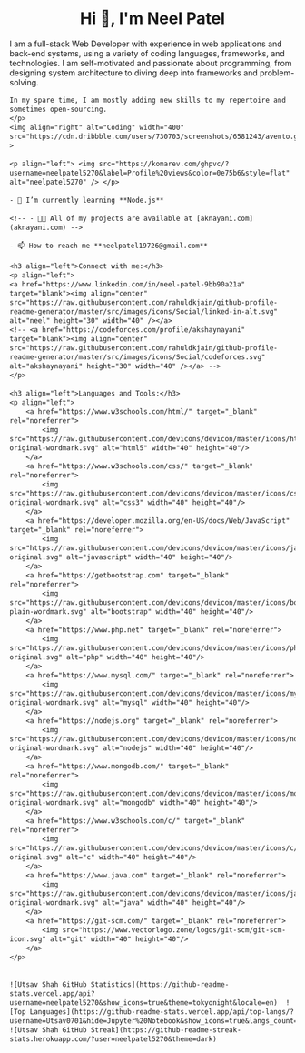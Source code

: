 <h1 align="center">Hi 👋, I'm Neel Patel</h1>
    <p align="left">
    I am a full-stack Web Developer with experience in web applications and back-end systems, using a variety of coding languages, frameworks, and technologies. I am self-motivated and passionate about programming, from designing system architecture to diving deep into frameworks and problem-solving.
    
    In my spare time, I am mostly adding new skills to my repertoire and sometimes open-sourcing.
    </p>
    <img align="right" alt="Coding" width="400" src="https://cdn.dribbble.com/users/730703/screenshots/6581243/avento.gif" >
    
    <p align="left"> <img src="https://komarev.com/ghpvc/?username=neelpatel5270&label=Profile%20views&color=0e75b6&style=flat" alt="neelpatel5270" /> </p>
    
    - 🌱 I’m currently learning **Node.js**
    
    <!-- - 👨‍💻 All of my projects are available at [aknayani.com](aknayani.com) -->
    
    - 📫 How to reach me **neelpatel19726@gmail.com**
    
    <h3 align="left">Connect with me:</h3>
    <p align="left">
    <a href="https://www.linkedin.com/in/neel-patel-9bb90a21a" target="blank"><img align="center" src="https://raw.githubusercontent.com/rahuldkjain/github-profile-readme-generator/master/src/images/icons/Social/linked-in-alt.svg" alt="neel" height="30" width="40" /></a>
    <!-- <a href="https://codeforces.com/profile/akshaynayani" target="blank"><img align="center" src="https://raw.githubusercontent.com/rahuldkjain/github-profile-readme-generator/master/src/images/icons/Social/codeforces.svg" alt="akshaynayani" height="30" width="40" /></a> -->
    </p>
    
    <h3 align="left">Languages and Tools:</h3>
    <p align="left">
        <a href="https://www.w3schools.com/html/" target="_blank" rel="noreferrer">
            <img src="https://raw.githubusercontent.com/devicons/devicon/master/icons/html5/html5-original-wordmark.svg" alt="html5" width="40" height="40"/>
        </a>
        <a href="https://www.w3schools.com/css/" target="_blank" rel="noreferrer">
            <img src="https://raw.githubusercontent.com/devicons/devicon/master/icons/css3/css3-original-wordmark.svg" alt="css3" width="40" height="40"/>
        </a>
        <a href="https://developer.mozilla.org/en-US/docs/Web/JavaScript" target="_blank" rel="noreferrer">
            <img src="https://raw.githubusercontent.com/devicons/devicon/master/icons/javascript/javascript-original.svg" alt="javascript" width="40" height="40"/>
        </a>
        <a href="https://getbootstrap.com" target="_blank" rel="noreferrer">
            <img src="https://raw.githubusercontent.com/devicons/devicon/master/icons/bootstrap/bootstrap-plain-wordmark.svg" alt="bootstrap" width="40" height="40"/>
        </a>
        <a href="https://www.php.net" target="_blank" rel="noreferrer">
            <img src="https://raw.githubusercontent.com/devicons/devicon/master/icons/php/php-original.svg" alt="php" width="40" height="40"/>
        </a>
        <a href="https://www.mysql.com/" target="_blank" rel="noreferrer">
            <img src="https://raw.githubusercontent.com/devicons/devicon/master/icons/mysql/mysql-original-wordmark.svg" alt="mysql" width="40" height="40"/>
        </a>
        <a href="https://nodejs.org" target="_blank" rel="noreferrer">
            <img src="https://raw.githubusercontent.com/devicons/devicon/master/icons/nodejs/nodejs-original-wordmark.svg" alt="nodejs" width="40" height="40"/>
        </a>
        <a href="https://www.mongodb.com/" target="_blank" rel="noreferrer">
            <img src="https://raw.githubusercontent.com/devicons/devicon/master/icons/mongodb/mongodb-original-wordmark.svg" alt="mongodb" width="40" height="40"/>
        </a>
        <a href="https://www.w3schools.com/c/" target="_blank" rel="noreferrer">
            <img src="https://raw.githubusercontent.com/devicons/devicon/master/icons/c/c-original.svg" alt="c" width="40" height="40"/>
        </a>
        <a href="https://www.java.com" target="_blank" rel="noreferrer">
            <img src="https://raw.githubusercontent.com/devicons/devicon/master/icons/java/java-original-wordmark.svg" alt="java" width="40" height="40"/>
        </a>
        <a href="https://git-scm.com/" target="_blank" rel="noreferrer">
            <img src="https://www.vectorlogo.zone/logos/git-scm/git-scm-icon.svg" alt="git" width="40" height="40"/>
        </a>
    </p>
    
    
    ![Utsav Shah GitHub Statistics](https://github-readme-stats.vercel.app/api?username=neelpatel5270&show_icons=true&theme=tokyonight&locale=en)  ![Top Languages](https://github-readme-stats.vercel.app/api/top-langs/?username=Utsav0701&hide=Jupyter%20Notebook&show_icons=true&langs_count=8&theme=tokyonight&locale=en&layout=compact) 
    ![Utsav Shah GitHub Streak](https://github-readme-streak-stats.herokuapp.com/?user=neelpatel5270&theme=dark) 
    
    
    

